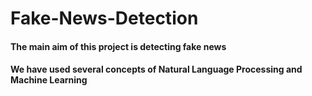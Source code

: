 # Fake-News-Detection
#### The main aim of this project is detecting fake news 
#### We have used several concepts of Natural Language Processing and Machine Learning 
